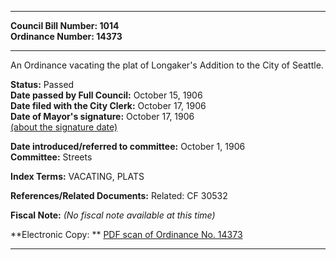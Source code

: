 * * * * *  
  
**Council Bill Number: [](#h0)[](#h2)1014**   
**Ordinance Number: 14373**  
  
* * * * *  
  
An Ordinance vacating the plat of Longaker's Addition to the City of Seattle.  
  
**Status:** Passed   
**Date passed by Full Council:** October 15, 1906   
**Date filed with the City Clerk:** October 17, 1906   
**Date of Mayor's signature:** October 17, 1906   
[(about the signature date)](/~public/approvaldate.htm)   
  
  
**Date introduced/referred to committee:** October 1, 1906   
**Committee:** Streets   
  
**Index Terms:** VACATING, PLATS  
  
**References/Related Documents:** Related: CF 30532  
  
**Fiscal Note:** *(No fiscal note available at this time)*  
  
**Electronic Copy: ** [PDF scan of Ordinance No. 14373](/~archives/Ordinances/Ord_14373.pdf)  
  
* * * * *  
